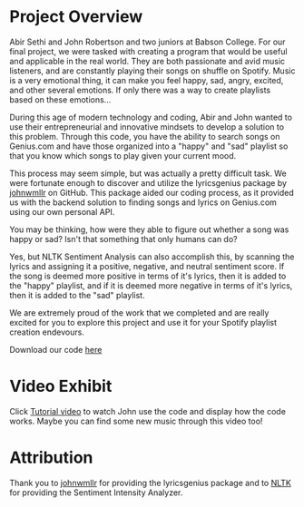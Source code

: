 # Project Overview

Abir Sethi and John Robertson and two juniors at Babson College. For our final project, we were tasked with creating a program that would be useful and applicable in the real world. They are both passionate and avid music listeners, and are constantly playing their songs on shuffle on Spotify. Music is a very emotional thing, it can make you feel happy, sad, angry, excited, and other several emotions. If only there was a way to create playlists based on these emotions...

During this age of modern technology and coding, Abir and John wanted to use their entrepreneurial and innovative mindsets to develop a solution to this problem. Through this code, you have the ability to search songs on Genius.com and have those organized into a "happy" and "sad" playlist so that you know which songs to play given your current mood. 

This process may seem simple, but was actually a pretty difficult task. We were fortunate enough to discover and utilize the lyricsgenius package by [johnwmllr](https://github.com/johnwmillr/LyricsGenius) on GitHub. This package aided our coding process, as it provided us with the backend solution to finding songs and lyrics on Genius.com using our own personal API. 

You may be thinking, how were they able to figure out whether a song was happy or sad? Isn't that something that only humans can do?

Yes, but NLTK Sentiment Analysis can also accomplish this, by scanning the lyrics and assigning it a positive, negative, and neutral sentiment score. If the song is deemed more positive in terms of it's lyrics, then it is added to the "happy" playlist, and if it is deemed more negative in terms of it's lyrics, then it is added to the "sad" playlist. 

We are extremely proud of the work that we completed and are really excited for you to explore this project and use it for your Spotify playlist creation endevours.

Download our code [here](https://github.com/Asethi01/Term-project)

# Video Exhibit

Click [Tutorial video](https://drive.google.com/file/d/1RJxhp7MZN3YNnGgMEelxOWU2YdqNVvS-/view?ts=644d9632) to watch John use the code and display how the code works. Maybe you can find some new music through this video too!

# Attribution

Thank you to [johnwmllr](https://github.com/johnwmillr/LyricsGenius) for providing the lyricsgenius package and to [NLTK](https://www.nltk.org) for providing the Sentiment Intensity Analyzer.